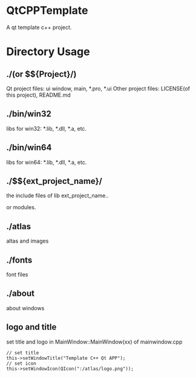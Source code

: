 # QtCPPTemplate
A qt template c++ project. 

# Directory Usage


## ./(or $${Project}/)

Qt project files: ui window, main, *.pro, *.ui
Other project files: LICENSE(of this project), README.md

## ./bin/win32
libs for win32: *.lib, *.dll, *.a, etc.

## ./bin/win64
libs for win64: *.lib, *.dll, *.a, etc.

## ./$${ext_project_name}/

the include files of lib ext_project_name..

or modules.


## ./atlas

altas and images

## ./fonts

font files

## ./about

about windows

## logo and title

set title and logo in MainWindow::MainWindow(xx) of mainwindow.cpp

```
// set title
this->setWindowTitle("Template C++ Qt APP");
// set icon
this->setWindowIcon(QIcon(":/atlas/logo.png"));
```

